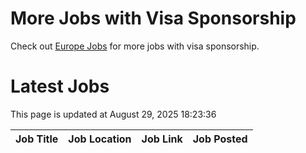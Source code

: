 # More Jobs with Visa Sponsorship

Check out [Europe Jobs](https://github.com/sureshparimi/europejobs#latest-jobs) for more jobs with visa sponsorship.

# Latest Jobs

This page is updated at August 29, 2025 18:23:36

| Job Title | Job Location | Job Link | Job Posted |
| --- | --- | --- | --- |
